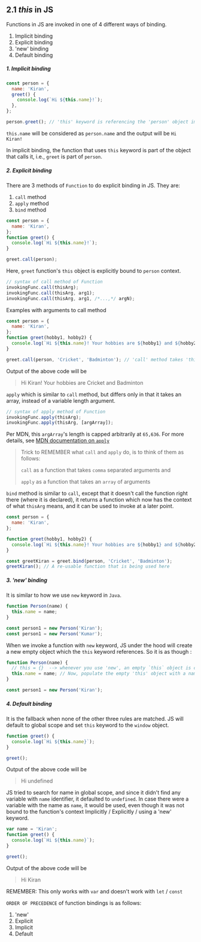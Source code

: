 ## 2.1 _this_ in JS

Functions in JS are invoked in one of 4 different ways of binding.

1. Implicit binding
2. Explicit binding
3. 'new' binding
4. Default binding

##### 1. Implicit binding

```javascript
const person = {
  name: 'Kiran',
  greet() {
    console.log(`Hi ${this.name}!`);
  },
};

person.greet(); // 'this' keyword is referencing the 'person' object implicitly
```

`this.name` will be considered as `person.name` and the output will be `Hi Kiran!`

In implicit binding, the function that uses `this` keyword is part of the object that calls it, i.e., `greet` is part of `person`.

##### 2. Explicit binding

There are 3 methods of `Function` to do explicit binding in JS. They are:

1. `call` method
2. `apply` method
3. `bind` method

```javascript
const person = {
  name: 'Kiran',
};
function greet() {
  console.log(`Hi ${this.name}!`);
}

greet.call(person);
```

Here, `greet` function's `this` object is explicitly bound to `person` context.

```javascript
// syntax of call method of Function
invokingFunc.call(thisArg);
invokingFunc.call(thisArg, arg1);
invokingFunc.call(thisArg, arg1, /*...,*/ argN);
```

Examples with arguments to call method

```javascript
const person = {
  name: 'Kiran',
};
function greet(hobby1, hobby2) {
  console.log(`Hi ${this.name}! Your hobbies are ${hobby1} and ${hobby2}`);
}

greet.call(person, 'Cricket', 'Badminton'); // 'call' method takes 'thisArg' as first argument, where we have passed 'person'
```

Output of the above code will be

> Hi Kiran! Your hobbies are Cricket and Badminton

`apply` which is similar to `call` method, but differs only in that it takes an array, instead of a variable length argument.

```javascript
// syntax of apply method of Function
invokingFunc.apply(thisArg);
invokingFunc.apply(thisArg, [argArray]);
```

Per MDN, this `argArray`'s length is capped arbitrarily at `65,636`. For more details, see [MDN documentation on `apply`](https://developer.mozilla.org/en-US/docs/Web/JavaScript/Reference/Global_Objects/Function/apply#using_apply_and_built-in_functions)

> Trick to REMEMBER what `call` and `apply` do, is to think of them as follows:
>
> `call` as a function that takes `comma` separated arguments and
>
> `apply` as a function that takes an `array` of arguments

`bind` method is similar to `call`, except that it doesn't call the function right there (where it is declared), it returns a function which now has the context of what `thisArg` means, and it can be used to invoke at a later point.

```javascript
const person = {
  name: 'Kiran',
};

function greet(hobby1, hobby2) {
  console.log(`Hi ${this.name}! Your hobbies are ${hobby1} and ${hobby2}`);
}

const greetKiran = greet.bind(person, 'Cricket', 'Badminton');
greetKiran(); // A re-usable function that is being used here
```

##### 3. 'new' binding

It is similar to how we use `new` keyword in `Java`.

```javascript
function Person(name) {
  this.name = name;
}

const person1 = new Person('Kiran');
const person1 = new Person('Kumar');
```

When we invoke a function with `new` keyword, JS under the hood will create a new empty object which the `this` keyword references. So it is as though :

```javascript
function Person(name) {
  // this = {}  --> whenever you use 'new', an empty `this` object is created under the hood
  this.name = name; // Now, populate the empty 'this' object with a name property having value as 'Kiran', if you consider the next line
}

const person1 = new Person('Kiran');
```

##### 4. Default binding

It is the fallback when none of the other three rules are matched. JS will default to global scope and set `this` keyword to the `window` object.

```javascript
function greet() {
  console.log(`Hi ${this.name}`);
}

greet();
```

Output of the above code will be

> Hi undefined

JS tried to search for name in global scope, and since it didn't find any variable with `name` identifier, it defaulted to `undefined`. In case there were a variable with the name as `name`, it would be used, even though it was not bound to the function's context Implicitly / Explicitly / using a 'new' keyword.

```javascript
var name = 'Kiran';
function greet() {
  console.log(`Hi ${this.name}`);
}

greet();
```

Output of the above code will be

> Hi Kiran

REMEMBER: This only works with `var` and doesn't work with `let` / `const`

`ORDER OF PRECEDENCE` of function bindings is as follows:

1. 'new'
2. Explicit
3. Implicit
4. Default
